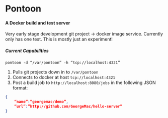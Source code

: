 # Pontoon

#### A Docker build and test server

Very early stage development git project -> docker image service.
Currently only has one test. This is mostly just an experiment!

##### Current Capabilities
``` pontoon -d “/var/pontoon” -h “tcp://localhost:4321” ```

1. Pulls git projects down in to `/var/pontoon`
2. Connects to docker at host `tcp://localhost:4321`
3. Post a build job to `http://localhost:8080/jobs` in the following JSON format:

```json
{
	“name”:”georgemac/demo”,
	“url”:”http://github.com/GeorgeMac/hello-server”
}
```

